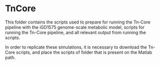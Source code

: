 # TnCore

This folder contains the scripts used to prepare for running the Tn-Core pipeline with the iGD1575 genome-scale metabolic model, scripts for running the Tn-Core pipeline, and all relevant output from running the scripts.

In order to replicate these simulations, it is necessary to download the Tn-Core scripts, and place the scripts of folder that is present on the Matlab path.
